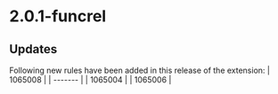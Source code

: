 # 2.0.1-funcrel

## Updates

Following new rules have been added in this release of the extension:
| 1065008 |
| ------- |
| 1065004 |
| 1065006 |

